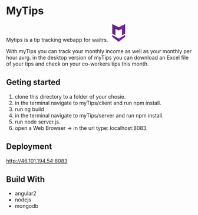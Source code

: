 # MyTips

Mytips is a tip tracking webapp for waitrs.   ![alt text](https://github.com/adam-p/markdown-here/raw/master/src/common/images/icon48.png "Logo Title Text 1")


With myTips you can track your monthly income as well as your monthly per hour avrg.
in the desktop version of myTips you can download an Excel file of your tips and check on your co-workers tips this month.

## Geting started 
1. clone this directory to a folder of your chosie. 
2. in the terminal navigate to myTips/client and run npm install.
3. run ng build
4. in the terminal navigate to myTips/server and run npm install.
5. run node server.js.
6. open a Web Browser -> in the url type: localhost:8083.

 
## Deployment
http://46.101.194.54:8083


## Build With
* angular2
* nodejs
* mongodb

